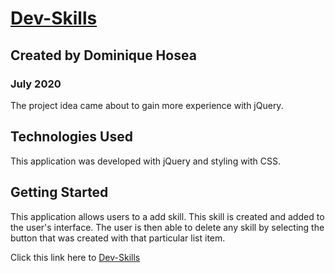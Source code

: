 # [Dev-Skills](https://codepen.io/hosead6168/pen/RwryLLL)

## Created by Dominique Hosea

### July 2020

<!-- Link to the project via netlify -->


The project idea came about to gain more experience with jQuery.


## Technologies Used

This application was developed with jQuery and styling with CSS.



## Getting Started

This application allows users to a add skill. This skill is created and added to the user's interface. The user is then able to delete any skill by selecting the button that was created with that particular list item. 

Click this link here to [Dev-Skills](https://codepen.io/hosead6168/pen/RwryLLL)


